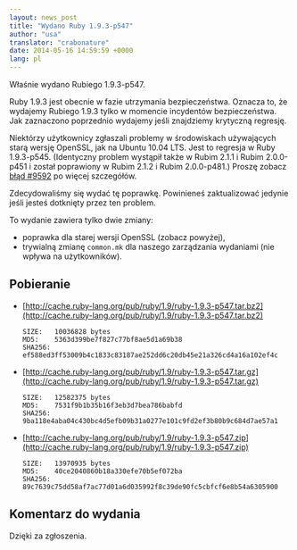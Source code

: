 ```yaml
---
layout: news_post
title: "Wydano Ruby 1.9.3-p547"
author: "usa"
translator: "crabonature"
date: 2014-05-16 14:59:59 +0000
lang: pl
---
```


Właśnie wydano Rubiego 1.9.3-p547.

Ruby 1.9.3 jest obecnie w fazie utrzymania bezpieczeństwa.
Oznacza to, że wydajemy Rubiego 1.9.3 tylko w momencie incydentów bezpieczeństwa.
Jak zaznaczono poprzednio wydajemy jeśli znajdziemy krytyczną regresję.

Niektórzy użytkownicy zgłaszali problemy w środowiskach używających starą wersję
OpenSSL, jak na Ubuntu 10.04 LTS.
Jest to regresja w Ruby 1.9.3-p545.
(Identyczny problem wystąpił także w Rubim 2.1.1 i Rubim 2.0.0-p451 i został
poprawiony w Rubim 2.1.2 i Rubim 2.0.0-p481.)
Proszę zobacz [błąd #9592](https://bugs.ruby-lang.org/issues/9592) po
więcej szczegółów.

Zdecydowaliśmy się wydać tę poprawkę.
Powinieneś zaktualizować jedynie jeśli jesteś dotknięty przez ten problem.

To wydanie zawiera tylko dwie zmiany:

* poprawka dla starej wersji OpenSSL (zobacz powyżej),
* trywialną zmianę `common.mk` dla naszego zarządzania wydaniami (nie wpływa na użytkowników).

## Pobieranie

* [http://cache.ruby-lang.org/pub/ruby/1.9/ruby-1.9.3-p547.tar.bz2](http://cache.ruby-lang.org/pub/ruby/1.9/ruby-1.9.3-p547.tar.bz2)

      SIZE:   10036828 bytes
      MD5:    5363d399be7f827c77bf8ae5d1a69b38
      SHA256: ef588ed3ff53009b4c1833c83187ae252dd6c20db45e21a326cd4a16a102ef4c

* [http://cache.ruby-lang.org/pub/ruby/1.9/ruby-1.9.3-p547.tar.gz](http://cache.ruby-lang.org/pub/ruby/1.9/ruby-1.9.3-p547.tar.gz)

      SIZE:   12582375 bytes
      MD5:    7531f9b1b35b16f3eb3d7bea786babfd
      SHA256: 9ba118e4aba04c430bc4d5efb09b31a0277e101c9fd2ef3b80b9c684d7ae57a1

* [http://cache.ruby-lang.org/pub/ruby/1.9/ruby-1.9.3-p547.zip](http://cache.ruby-lang.org/pub/ruby/1.9/ruby-1.9.3-p547.zip)

      SIZE:   13970935 bytes
      MD5:    40ce2040860b18a330efe70b5ef072ba
      SHA256: 89c7639c75dd58af7ac77d01a6d035992f8c39de90fc5cbfcf6e8b54a6305900

## Komentarz do wydania

Dzięki za zgłoszenia.
